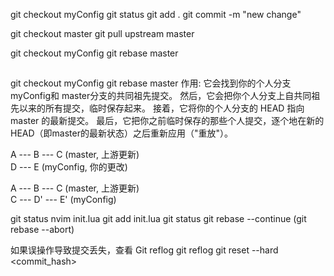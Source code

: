 git checkout myConfig
git status
git add .
git commit -m "new change"

git checkout master
git pull upstream master

git checkout myConfig
git rebase master

##

git checkout myConfig
git rebase master
作用:
它会找到你的个人分支myConfig和 master分支的共同祖先提交。
然后，它会把你个人分支上自共同祖先以来的所有提交，临时保存起来。
接着，它将你的个人分支的 HEAD 指向 master 的最新提交。
最后，它把你之前临时保存的那些个人提交，逐个地在新的 HEAD（即master的最新状态）之后重新应用（"重放"）。

A --- B --- C  (master, 上游更新)
       \
       D --- E  (myConfig, 你的更改)


A --- B --- C  (master, 上游更新)
        \
        C --- D' --- E'  (myConfig)

git status
nvim init.lua
git add init.lua
git status
git rebase --continue
(git rebase --abort)

如果误操作导致提交丢失，查看 Git reflog
git reflog
git reset --hard <commit_hash>
